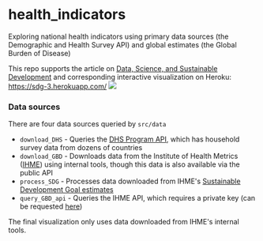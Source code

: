 health_indicators
==============================

Exploring national health indicators using primary data sources (the Demographic and Health Survey API) and global estimates (the Global Burden of Disease)

This repo supports the article on [Data, Science, and Sustainable Development](https://medium.com/@zwrankin/data-science-and-sustainable-development-challenging-historical-paradigms-with-k-means-b1b39305e3e7)
and corresponding interactive visualization on Heroku: https://sdg-3.herokuapp.com/
![](readme_images/app_capture.gif)

### Data sources
There are four data sources queried by `src/data`
- `download_DHS` - Queries the [DHS Program API](http://api.dhsprogram.com/#/index.html), which has household survey data from dozens of countries
- `download_GBD` - Downloads data from the Institute of Health Metrics ([IHME](http://www.healthdata.org/)) using internal tools, though this data is also available via the public API
- `process_SDG` - Processes data downloaded from IHME's [Sustainable Development Goal estimates](http://ghdx.healthdata.org/record/global-burden-disease-study-2017-gbd-2017-health-related-sustainable-development-goals-sdg)
- `query_GBD_api` - Queries the IHME API, which requires a private key (can be requested [here](http://ghdx.healthdata.org/contact))

The final visualization only uses data downloaded from IHME's internal tools. 
